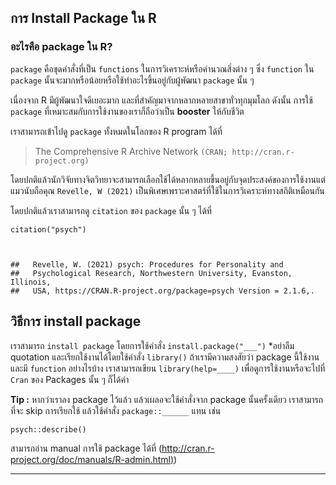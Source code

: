 ## การ Install Package ใน R

### อะไรคือ package ใน R?

`package` คือชุดคำสั่งที่เป็น `functions` ในการวิเคราะห์หรือคำนวณสิ่งต่าง ๆ ซึ่ง `function` ใน `package` นั้นจะมากหรือน้อยหรือใช้ทำอะไรขึ้นอยู่กับผู้พัฒนา `package` นั้น ๆ

เนื่องจาก R มีผู้พัฒนาใจดีเยอะมาก และที่สำคัญมาจากหลากหลายสาขาทั่วทุกมุมโลก ดังนั้น การใช้ `package` ที่เหมาะสมกับการใช้งานของเราก็ถือว่าเป็น **booster** ให้กับชีวิต

เราสามารถเข้าไปดู `package` ทั้งหมดในโลกของ R program ได้ที่ 

>
> The Comprehensive R Archive Network `(CRAN; http://cran.r-project.org)`

โดยปกติแล้วนักวิจัยทางจิตวิทยาจะสามารถเลือกใช้ได้หลากหลายขึ้นอยู่กับจุดประสงค์ของการใช้งานแต่แมวนับถือคุณ `Revelle, W (2021)` เป็นพิเศษเพราะศาสตร์ที่ใช้ในการวิเคราะห์ทางสถิติเหมือนกัน

โดยปกติแล้วเราสามารถดู `citation` ของ `package` นั้น ๆ ได้ที่

    citation("psych")
    
    
    
    ##   Revelle, W. (2021) psych: Procedures for Personality and
    ##   Psychological Research, Northwestern University, Evanston, Illinois,
    ##   USA, https://CRAN.R-project.org/package=psych Version = 2.1.6,.


## วิธีการ install package

เราสามารถ `install package` โดยการใช้คำสั่ง `install.package("___")` \*อย่าลืม quotation และเรียกใช้งานได้โดยใช้คำสั่ง `library()`
ถ้าเรามีความสงสัยว่า package นี้ใช้งานและมี `function` อย่างไรบ้าง เราสามารถเขียน `library(help=____)`  เพื่อดูการใช้งานหรือจะไปที่ `Cran` ของ Packages นั้น ๆ ก็ได้ค่า

**Tip :** หากว่าเราลง package ไว้แล้ว แล้วเผลอจะใช้คำสั่งจาก package นั้นครั้งเดียว เราสามารถที่จะ skip การเรียกใช้ แล้วใช้คำสั่ง `package::______` แทน เช่น 
    
    psych::describe()


สามารถอ่าน manual การใช้ package ได้ที่
([http://cran.r-project.org/doc/manuals/R-admin.html)](http://cran.r-project.org/doc/manuals/R-admin.html))

_________________________________
